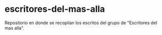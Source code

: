 # escritores-del-mas-alla
Repositorio en donde se recopilan los escritos del grupo de "Escritores del mas alla".
